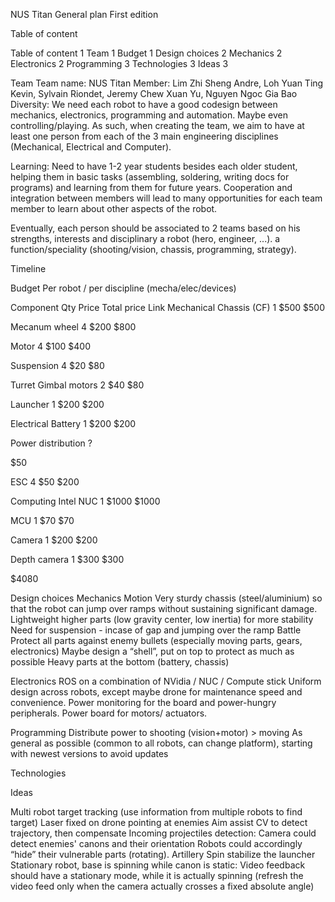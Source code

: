 NUS Titan
General plan
First edition



Table of content

Table of content    1
Team    1
Budget    1
Design choices    2
Mechanics    2
Electronics    2
Programming    3
Technologies    3
Ideas    3




Team 
Team name: NUS Titan
Member: Lim Zhi Sheng Andre, Loh Yuan Ting Kevin, Sylvain Riondet, Jeremy Chew Xuan Yu, Nguyen Ngoc Gia Bao
Diversity: We need each robot to have a good codesign between mechanics, electronics, programming and automation. Maybe even controlling/playing. As such, when creating the team, we aim to have at least one person from each of the 3 main engineering disciplines (Mechanical, Electrical and Computer).

Learning: Need to have 1-2 year students besides each older student, helping them in basic tasks (assembling, soldering, writing docs for programs) and learning from them for future years. Cooperation and integration between members will lead to many opportunities for each team member to learn about other aspects of the robot.

Eventually, each person should be associated to 2 teams based on his strengths, interests and disciplinary
a robot (hero, engineer, ...).
a function/speciality (shooting/vision, chassis, programming, strategy).

Timeline

Budget
Per robot / per discipline (mecha/elec/devices)


Component
Qty
Price
Total price
Link
Mechanical
Chassis (CF)
1
$500
$500


Mecanum wheel
4
$200
$800


Motor
4
$100
$400


Suspension
4
$20
$80


Turret
Gimbal motors
2
$40
$80


Launcher
1
$200
$200


Electrical
Battery
1
$200
$200


Power distribution
?


$50


ESC
4
$50
$200


Computing
Intel NUC
1
$1000
$1000


MCU
1
$70
$70


Camera
1
$200
$200


Depth camera
1
$300
$300








$4080




Design choices
Mechanics
Motion
Very sturdy chassis (steel/aluminium) so that the robot can jump over ramps without sustaining significant damage.
Lightweight higher parts (low gravity center, low inertia) for more stability
Need for suspension - incase of gap and jumping over the ramp
Battle
Protect all parts against enemy bullets (especially moving parts, gears, electronics)
Maybe design a “shell”, put on top to protect as much as possible
Heavy parts at the bottom (battery, chassis)

Electronics
ROS on a combination of NVidia / NUC / Compute stick
Uniform design across robots, except maybe drone for maintenance speed and convenience. 
Power monitoring for the board and power-hungry peripherals.
Power board for motors/ actuators.

Programming
Distribute power to shooting (vision+motor) > moving 
As general as possible (common to all robots, can change platform), starting with newest versions to avoid updates

Technologies

Ideas

Multi robot target tracking (use information from multiple robots to find target)
Laser fixed on drone pointing at enemies 
Aim assist
CV to detect trajectory, then compensate
Incoming projectiles detection:
Camera could detect enemies' canons and their orientation
Robots could accordingly “hide” their vulnerable parts (rotating).
Artillery
Spin stabilize the launcher
Stationary robot, base is spinning while canon is static:
Video feedback should have a stationary mode, while it is actually spinning (refresh the video feed only when the camera actually crosses a fixed absolute angle)




